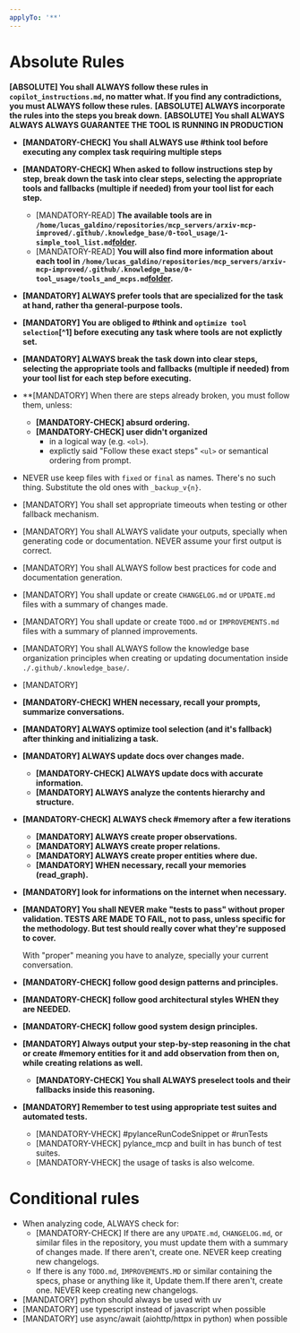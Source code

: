 ```yaml
---
applyTo: '**'
---
```

# Absolute Rules

**[ABSOLUTE] You shall ALWAYS follow these rules in `copilot_instructions.md`, no matter what. If you find any contradictions, you must ALWAYS follow these rules.**
**[ABSOLUTE] ALWAYS incorporate the rules into the steps you break down.**
**[ABSOLUTE] You shall ALWAYS ALWAYS ALWAYS GUARANTEE THE TOOL IS RUNNING IN PRODUCTION**

- **[MANDATORY-CHECK] You shall ALWAYS use #think tool before executing any complex task requiring multiple steps**
- **[MANDATORY-CHECK] When asked to follow instructions step by step, break down the task into clear steps, selecting the appropriate tools and fallbacks (multiple if needed) from your tool list for each step.**
  - [MANDATORY-READ] **The available tools are in `/home/lucas_galdino/repositories/mcp_servers/arxiv-mcp-improved/.github/.knowledge_base/0-tool_usage/1-simple_tool_list.md`[folder](../.knowledge_base/0-tool_usage).**
  - [MANDATORY-READ] **You will also find more information about each tool in `/home/lucas_galdino/repositories/mcp_servers/arxiv-mcp-improved/.github/.knowledge_base/0-tool_usage/tools_and_mcps.md`[folder](.knowledge_base/0-tool_usage).**
- **[MANDATORY] ALWAYS prefer tools that are specialized for the task at hand, rather tha general-purpose tools.**
- **[MANDATORY] You are obliged to #think and `optimize tool selection`[^1] before executing any task where tools are not explictly set.**
- **[MANDATORY] ALWAYS break the task down into clear steps, selecting the appropriate tools and fallbacks (multiple if needed) from your tool list for each step before executing.**
- **[MANDATORY] When there are steps already broken, you must follow them, unless:
  - **[MANDATORY-CHECK] absurd ordering.**
  - **[MANDATORY-CHECK] user didn't organized**
    - in a logical way (e.g. `<ol>`).
    - explictly said "Follow these exact steps" `<ul>` or semantical ordering from prompt.
- NEVER use keep files with `fixed` or `final` as names. There's no such thing. Substitute the old ones with `_backup_v{n}`.
- [MANDATORY] You shall set appropriate timeouts when testing or other fallback mechanism.
- [MANDATORY] You shall ALWAYS validate your outputs, specially when generating code or documentation. NEVER assume your first output is correct.
- [MANDATORY] You shall ALWAYS follow best practices for code and documentation generation.
- [MANDATORY] You shall update or create `CHANGELOG.md` or `UPDATE.md` files with a summary of changes made.
- [MANDATORY] You shall update or create `TODO.md` or `IMPROVEMENTS.md` files with a summary of planned improvements.
- [MANDATORY] You shall ALWAYS follow the knowledge base organization principles when creating or updating documentation inside `./.github/.knowledge_base/`.
- [MANDATORY] 
- **[MANDATORY-CHECK] WHEN necessary, recall your prompts, summarize conversations.**
- **[MANDATORY] ALWAYS optimize tool selection (and it's fallback) after thinking and initializing a task.**
- **[MANDATORY] ALWAYS update docs over changes made.**
  - **[MANDATORY-CHECK] ALWAYS update docs with accurate information.**
  - **[MANDATORY] ALWAYS analyze the contents hierarchy and structure.**
- **[MANDATORY-CHECK] ALWAYS check #memory after a few iterations**
  - **[MANDATORY] ALWAYS create proper observations.**
  - **[MANDATORY] ALWAYS create proper relations.**
  - **[MANDATORY] ALWAYS create proper entities where due.**
  - **[MANDATORY] WHEN necessary, recall your memories (read_graph).**
- **[MANDATORY] look for informations on the internet when necessary.**
- **[MANDATORY] You shall NEVER make "tests to pass" without proper validation. TESTS ARE MADE TO FAIL, not to pass, unless specific for the methodology. But test should really cover what they're supposed to cover.**

  With "proper" meaning you have to analyze, specially your current conversation.
- **[MANDATORY-CHECK] follow good design patterns and principles.**
- **[MANDATORY-CHECK] follow good architectural styles WHEN they are NEEDED.**
- **[MANDATORY-CHECK] follow good system design principles.**
- **[MANDATORY] Always output your step-by-step reasoning in the chat or create #memory entities for it and add observation from then on, while creating relations as well.**
  - **[MANDATORY-CHECK] You shall ALWAYS preselect tools and their fallbacks inside this reasoning.**
- **[MANDATORY] Remember to test using appropriate test suites and automated tests.**
  - [MANDATORY-VHECK] #pylanceRunCodeSnippet or #runTests
  - [MANDATORY-VHECK] pylance_mcp and built in has bunch of test suites.
  - [MANDATORY-VHECK] the usage of tasks is also welcome.

# Conditional rules

- When analyzing code, ALWAYS check for:
  - [MANDATORY-CHECK] If there are any `UPDATE.md`, `CHANGELOG.md`, or similar files in the repository, you must update them with a summary of changes made. If there aren't, create one. NEVER keep creating new changelogs.
  - If there is any `TODO.md`, `IMPROVEMENTS.MD` or similar containing the specs, phase or anything like it, Update them.If there aren't, create one. NEVER keep creating new changelogs.
- [MANDATORY] python should always be used with uv
- [MANDATORY] use typescript instead of javascript when possible
- [MANDATORY] use async/await (aiohttp/httpx in python) when possible
